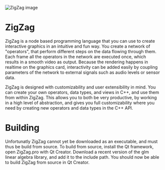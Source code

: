 ![ZigZag image](https://raw.githubusercontent.com/AartOdding/ZigZag/master/ZigZag_04-04-2020.gif)
# ZigZag
ZigZag is a node based programming language that you can use to create interactive graphics in an intuitive and fun way. You create a network of "operators", that perform different steps on the data flowing through them. Each frame all the operators in the network are executed once, which results in a smooth video as output. Because the rendering happens in realtime on the graphics card, interactivity can be added easily by coupling parameters of the network to external signals such as audio levels or sensor data.

ZigZag is designed with customizability and user extensibility in mind. You can create your own operators, data types, and views in C++, and use them from within ZigZag. This allows you to both be very productive, by working in a high level of abstraction, and gives you full customizability where you need by creating new operators and data types in the C++ API.

# Building
Unfortunatly ZigZag cannot yet be downloaded as an executable, and must thus be build from source. To build from source, install the Qt framework, open ZigZag.pro with Qt Creator. Download a recent version of the glm linear algebra library, and add it to the include path. You should now be able to build ZigZag from source in Qt Creator.
